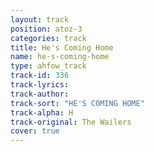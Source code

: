 ```yaml
---
layout: track
position: atoz-3
categories: track
title: He's Coming Home
name: he-s-coming-home
type: ahfow_track
track-id: 336
track-lyrics: 
track-author: 
track-sort: "HE'S COMING HOME"
track-alpha: H
track-original: The Wailers
cover: true
---
```

